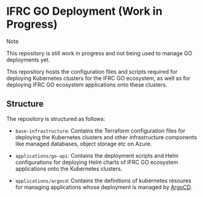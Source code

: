 # IFRC GO Deployment (Work in Progress)

> [!Note]
> This repository is still work in progress and not being used to manage GO deployments yet.

This repository hosts the configuration files and scripts required for deploying Kubernetes clusters for the IFRC GO ecosystem, as well as for deploying IFRC GO ecosystem applications onto these clusters.

## Structure

The repository is structured as follows:

- `base-infrastructure`: Contains the Terraform configuration files for deploying the Kubernetes clusters and other infrastructure components like managed databases, object storage etc on Azure.

- `applications/go-api`: Contains the deployment scripts and Helm configurations for deploying Helm charts of IFRC GO ecosystem applications onto the Kubernetes clusters.
- `applications/argocd`: Contains the definitions of kubernetes resoures for managing applications whose deployment is managed by [ArgoCD](https://argo-cd.readthedocs.io/en/stable/). 
